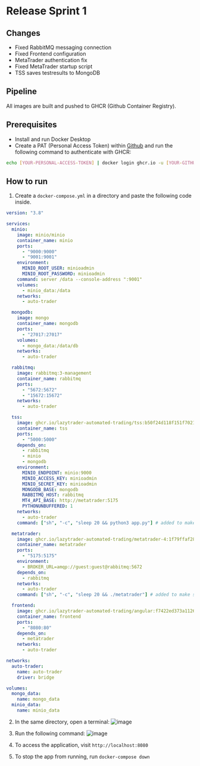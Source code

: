 # Release Sprint 1

## Changes
- Fixed RabbitMQ messaging connection
- Fixed Frontend configuration
- MetaTrader authentication fix
- Fixed MetaTrader startup script
- TSS saves testresults to MongoDB
  
## Pipeline
All images are built and pushed to GHCR (Github Container Registry).

## Prerequisites
- Install and run Docker Desktop
- Create a PAT (Personal Access Token) within [Github](https://github.com/settings/tokens/new) and run the following command to authenticate with GHCR:
```bash
echo [YOUR-PERSONAL-ACCESS-TOKEN] | docker login ghcr.io -u [YOUR-GITHUB-USERNAMES] --password-stdin
```

## How to run
1. Create a `docker-compose.yml` in a directory and paste the following code inside. 
```yml
version: "3.8"

services:
  minio:
    image: minio/minio
    container_name: minio
    ports:
      - "9000:9000"
      - "9001:9001"
    environment:
      MINIO_ROOT_USER: minioadmin
      MINIO_ROOT_PASSWORD: minioadmin
    command: server /data --console-address ":9001"
    volumes:
      - minio_data:/data
    networks:
      - auto-trader

  mongodb:
    image: mongo
    container_name: mongodb
    ports:
      - "27017:27017"
    volumes:
      - mongo_data:/data/db
    networks:
      - auto-trader

  rabbitmq:
    image: rabbitmq:3-management
    container_name: rabbitmq
    ports:
      - "5672:5672"
      - "15672:15672"
    networks:
      - auto-trader

  tss:
    image: ghcr.io/lazytrader-automated-trading/tss:b50f24d118f151f702173622222cb5de077c1672
    container_name: tss
    ports:
      - "5000:5000"
    depends_on:
      - rabbitmq
      - minio
      - mongodb
    environment:
      MINIO_ENDPOINT: minio:9000
      MINIO_ACCESS_KEY: minioadmin
      MINIO_SECRET_KEY: minioadmin
      MONGODB_BASE: mongodb
      RABBITMQ_HOST: rabbitmq
      MT4_API_BASE: http://metatrader:5175
      PYTHONUNBUFFERED: 1 
    networks:
      - auto-trader
    command: ["sh", "-c", "sleep 20 && python3 app.py"] # added to make sure rabbitmq is ready, 20s usually enough

  metatrader:
    image: ghcr.io/lazytrader-automated-trading/metatrader-4:1f79ffaf28f935ea6027f1ff80d520b6d9aab21f
    container_name: metatrader
    ports:
      - "5175:5175"
    environment:
      - BROKER_URL=amqp://guest:guest@rabbitmq:5672
    depends_on:
      - rabbitmq
    networks:
      - auto-trader
    command: ["sh", "-c", "sleep 20 && ./metatrader"] # added to make sure rabbitmq is ready, 20s usually enough

  frontend:
    image: ghcr.io/lazytrader-automated-trading/angular:f7422ed373a11267eead305556e6ec3e119e1516
    container_name: frontend
    ports:
      - "8080:80"
    depends_on:
      - metatrader
    networks:
      - auto-trader

networks:
  auto-trader:
    name: auto-trader
    driver: bridge

volumes:
  mongo_data:
    name: mongo_data
  minio_data:
    name: minio_data
```

2. In the same directory, open a terminal:
![image](https://github.com/LazyTrader-Automated-Trading/.github/assets/33746255/64c17ca5-6ce8-4d4d-88f2-ff4b1e5b91ac)

3. Run the following command:
![image](https://github.com/LazyTrader-Automated-Trading/.github/assets/33746255/103346ef-9b9e-49b2-8d13-884c5bccebf4)

4. To access the application, visit `http://localhost:8080`

5. To stop the app from running, run `docker-compose down`
